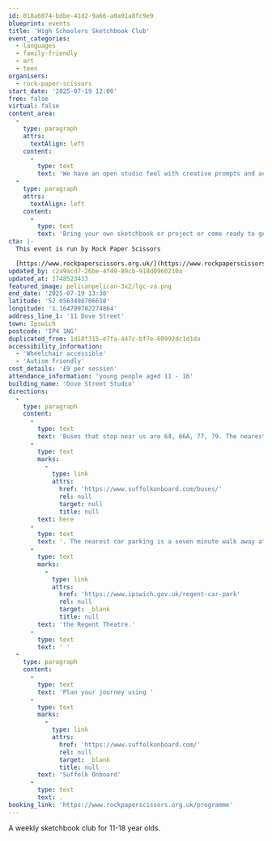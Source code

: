 ```yaml
---
id: 018a6074-bdbe-41d2-9a66-a0a91a8fc9e9
blueprint: events
title: 'High Schoolers Sketchbook Club'
event_categories:
  - languages
  - family-friendly
  - art
  - teen
organisers:
  - rock-paper-scissors
start_date: '2025-07-19 12:00'
free: false
virtual: false
content_area:
  -
    type: paragraph
    attrs:
      textAlign: left
    content:
      -
        type: text
        text: 'We have an open studio feel with creative prompts and access to materials and processes to illustrate, print make and create however you like!'
  -
    type: paragraph
    attrs:
      textAlign: left
    content:
      -
        type: text
        text: 'Bring your own sketchbook or project or come ready to get inspired!'
cta: |-
  This event is run by Rock Paper Scissors

  [https://www.rockpaperscissors.org.uk/](https://www.rockpaperscissors.org.uk/)
updated_by: c2a9acd7-26be-4f49-89cb-918d0960210a
updated_at: 1748523433
featured_image: pelicanpelican-3x2/lgc-va.png
end_date: '2025-07-19 13:30'
latitude: '52.0563490706618'
longitude: '1.164709702274864'
address_line_1: '11 Dove Street'
town: Ipswich
postcode: 'IP4 1NG'
duplicated_from: 1d18f315-e7fa-447c-bf7e-60992dc1d1da
accessibility_information:
  - 'Wheelchair accessible'
  - 'Autism friendly'
cost_details: '£9 per session'
attendance_information: 'young people aged 11 - 16'
building_name: 'Dove Street Studio'
directions:
  -
    type: paragraph
    content:
      -
        type: text
        text: 'Buses that stop near us are 64, 66A, 77, 79. The nearest bus stop is one minute walk away, see the latest bus timetables '
      -
        type: text
        marks:
          -
            type: link
            attrs:
              href: 'https://www.suffolkonboard.com/buses/'
              rel: null
              target: null
              title: null
        text: here
      -
        type: text
        text: '. The nearest car parking is a seven minute walk away at '
      -
        type: text
        marks:
          -
            type: link
            attrs:
              href: 'https://www.ipswich.gov.uk/regent-car-park'
              rel: null
              target: _blank
              title: null
        text: 'the Regent Theatre.'
      -
        type: text
        text: ' '
  -
    type: paragraph
    content:
      -
        type: text
        text: 'Plan your journey using '
      -
        type: text
        marks:
          -
            type: link
            attrs:
              href: 'https://www.suffolkonboard.com/'
              rel: null
              target: _blank
              title: null
        text: 'Suffolk Onboard'
      -
        type: text
        text: .
booking_link: 'https://www.rockpaperscissors.org.uk/programme'
---
```

A weekly sketchbook club for 11-18 year olds.